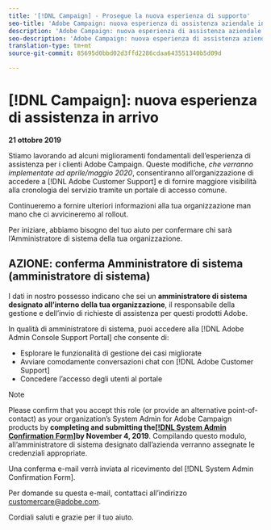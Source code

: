 ```yaml
---
title: '[!DNL Campaign] - Prosegue la nuova esperienza di supporto'
seo-title: 'Adobe Campaign: nuova esperienza di assistenza aziendale in arrivo'
description: 'Adobe Campaign: nuova esperienza di assistenza aziendale in arrivo'
seo-description: 'Adobe Campaign: nuova esperienza di assistenza aziendale in arrivo'
translation-type: tm+mt
source-git-commit: 85695d0bbd02d3ffd2286cdaa643551340b5d09d

---
```



# [!DNL Campaign]: nuova esperienza di assistenza in arrivo

**21 ottobre 2019**

Stiamo lavorando ad alcuni miglioramenti fondamentali dell’esperienza di assistenza per i clienti Adobe Campaign. Queste modifiche, *che verranno implementate ad aprile/maggio 2020*, consentiranno all’organizzazione di accedere a [!DNL Adobe Customer Support] e di fornire maggiore visibilità alla cronologia del servizio tramite un portale di accesso comune.

Continueremo a fornire ulteriori informazioni alla tua organizzazione man mano che ci avvicineremo al rollout.

Per iniziare, abbiamo bisogno del tuo aiuto per confermare chi sarà l’Amministratore di sistema della tua organizzazione.

## AZIONE: conferma Amministratore di sistema (amministratore di sistema)

I dati in nostro possesso indicano che sei un **amministratore di sistema designato all’interno della tua organizzazione**, il responsabile della gestione e dell’invio di richieste di assistenza per questi prodotti Adobe.

In qualità di amministratore di sistema, puoi accedere alla [!DNL Adobe Admin Console Support Portal] che consente di:

* Esplorare le funzionalità di gestione dei casi migliorate
* Avviare comodamente conversazioni chat con [!DNL Adobe Customer Support]
* Concedere l’accesso degli utenti al portale

>[!NOTE]
>Please confirm that you accept this role (or provide an alternative point-of-contact) as your organization’s System Admin for Adobe Campaign products by **completing and submitting the[[!DNL System Admin Confirmation Form]](https://adobe.allegiancetech.com/cgi-bin/qwebcorporate.dll?idx=SSSVH6)by November 4, 2019**.
>Compilando questo modulo, all’amministratore di sistema designato dall’azienda verranno assegnate le credenziali appropriate.

Una conferma e-mail verrà inviata al ricevimento del [!DNL System Admin Confirmation Form].

Per domande su questa e-mail, contattaci all’indirizzo customercare@adobe.com.

Cordiali saluti e grazie per il tuo aiuto.
